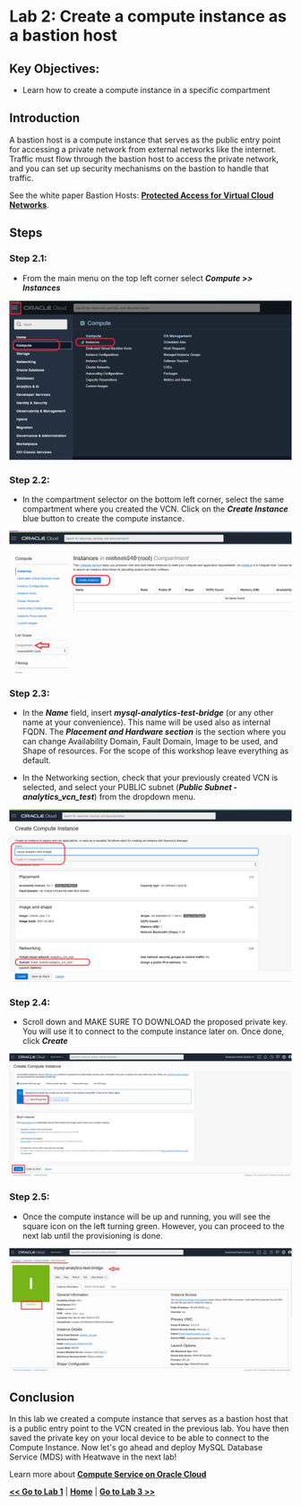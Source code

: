 # Lab 2: Create a compute instance as a bastion host

## Key Objectives:

- Learn how to create a compute instance in a specific compartment 


## Introduction

A bastion host is a compute instance that serves as the public entry point for accessing a private network from external networks like the internet. Traffic must flow through the bastion host to access the private network, and you can set up security mechanisms on the bastion to handle that traffic.

See the white paper Bastion Hosts: **[Protected Access for Virtual Cloud Networks](https://www.oracle.com/a/ocom/docs/bastion-hosts.pdf)**. 


## Steps

### **Step 2.1:**
- From the main menu on the top left corner select _**Compute >> Instances**_
  
![](./images/HW11_ci.png)

### **Step 2.2:** 
- In the compartment selector on the bottom left corner, select the same compartment where you created the VCN. Click on the _**Create Instance**_ blue button to create the compute instance.

![](./images/HW12_ci.png)

### **Step 2.3:** 
- In the _**Name**_ field, insert _**mysql-analytics-test-bridge**_ (or any other name at your convenience). This name will be used also as internal FQDN. 
The _**Placement and Hardware section**_ is the section where you can change Availability Domain, Fault Domain, Image to be used, and Shape of resources. For the scope of this workshop leave everything as default.

- In the Networking section, check that your previously created VCN is selected, and select your PUBLIC subnet (_**Public Subnet - analytics_vcn_test**_) from the dropdown menu.
  
![](./images/HW13_ci.png)


### **Step 2.4:** 
- Scroll down and MAKE SURE TO DOWNLOAD the proposed private key. 
You will use it to connect to the compute instance later on.
Once done, click _**Create**_

![](./images/HW15_ci.png)

### **Step 2.5:** 
- Once the compute instance will be up and running, you will see the square icon on the left turning green.
 However, you can proceed to the next lab until the provisioning is done.
  
![](./images/HW16_ci.png)

## Conclusion

In this lab we created a compute instance that serves as a bastion host that is a public entry point to the VCN created in the previous lab. You have then saved the private key on your local device to be able to connect to the Compute Instance. Now let's go ahead and deploy MySQL Database Service (MDS) with Heatwave in the next lab!
 
Learn more about **[Compute Service on Oracle Cloud](https://docs.oracle.com/en-us/iaas/Content/Compute/Concepts/computeoverview.htm)** 

 **[<< Go to Lab 1](Lab1.md)** | **[Home](Readme.md)** | **[Go to Lab 3 >>](Lab3.md)**